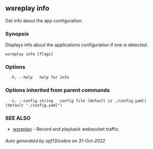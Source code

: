 ## wsreplay info

Get info about the app configuration.

### Synopsis

Displays info about the applications configuration if one is detected.

```
wsreplay info [flags]
```

### Options

```
  -h, --help   help for info
```

### Options inherited from parent commands

```
  -c, --config string   config file (default is ./config.yaml) (default "./config.yaml")
```

### SEE ALSO

* [wsreplay](wsreplay.md)	 - Record and playback websocket traffic.

###### Auto generated by spf13/cobra on 31-Oct-2022
